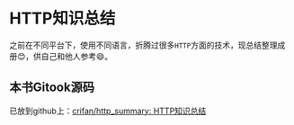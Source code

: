 # HTTP知识总结

之前在不同平台下，使用不同语言，折腾过很多`HTTP`方面的技术，现总结整理成册:blush:，供自己和他人参考:smile:。

## 本书Gitook源码

已放到github上：[crifan/http\_summary: HTTP知识总结](https://github.com/crifan/http_summary)

